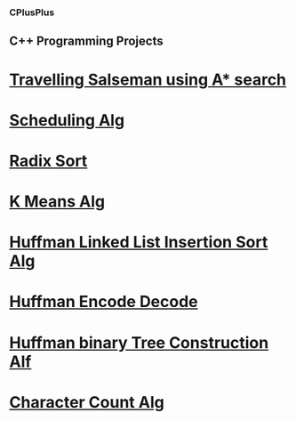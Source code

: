 ### CPlusPlus

## C++ Programming Projects

# <a href="https://github.com/isaacmba/TravellingSalesmanAStar/tree/f0f109cfd1615be42f8628a88ba6e0fac7e5a077">Travelling Salseman using A* search<a/>


# <a href="https://github.com/isaacmba/SchedulingAlg/tree/7d3a280260dc32ccfa1b6e98dff43a037cf65d82">Scheduling Alg</a>

# <a href="https://github.com/isaacmba/RadixSort/tree/62d458f5f5781272153ee9fccb7776912b2d98a5">Radix Sort</a>

# <a href="https://github.com/isaacmba/KMeansAlg/tree/8264f42b1a977d03d0a6ef6a57a5f54e06898600">K Means Alg</a>
# <a href="https://github.com/isaac-ba/Huffman_LL_Insertion_Sort_CPP/tree/33e2d1d1479f36499b6cbb4b350300d3a81320c2">Huffman Linked List Insertion Sort Alg</a>
# <a href="https://github.com/isaacmba/CPlusPlus/tree/master/HuffmanEncodeDecode">Huffman Encode Decode</a>
# <a href="https://github.com/isaacmba/HuffmanBinTree/tree/1a38e5cce9dfa7e637577c3149ffba08c22204ec">Huffman binary Tree Construction Alf</a>
# <a href="https://github.com/isaac-ba/Character_Count_Alg_CPP/tree/4e9e7e3ac753a8ac9fc8a4243258950fc545b693">Character Count Alg</a>
